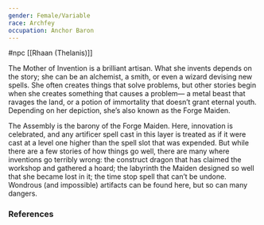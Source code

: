 ```yaml
---
gender: Female/Variable
race: Archfey
occupation: Anchor Baron
---
```

 #npc [[Rhaan (Thelanis)]]

The Mother of Invention is a brilliant artisan. What she invents depends on the story; she can be an alchemist, a smith, or even a wizard devising new spells. She often creates things that solve problems, but other stories begin when she creates something that causes a problem— a metal beast that ravages the land, or a potion of immortality that doesn’t grant eternal youth. Depending on her depiction, she’s also known as the Forge Maiden.

The Assembly is the barony of the Forge Maiden. Here, innovation is celebrated, and any artificer spell cast in this layer is treated as if it were cast at a level one higher than the spell slot that was expended. But while there are a few stories of how things go well, there are many where inventions go terribly wrong: the construct dragon that has claimed the workshop and gathered a hoard; the labyrinth the Maiden designed so well that she became lost in it; the time stop spell that can’t be undone. Wondrous (and impossible) artifacts can be found here, but so can many dangers.

### References
